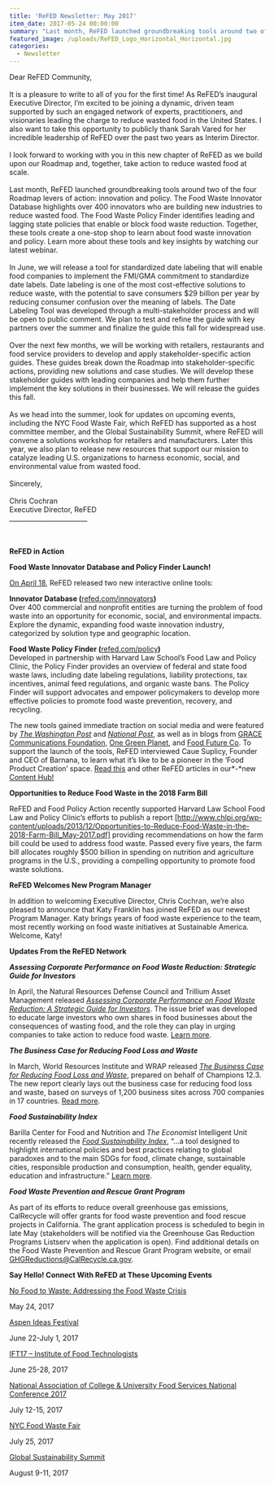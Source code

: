 ```yaml
---
title: 'ReFED Newsletter: May 2017'
item_date: 2017-05-24 00:00:00
summary: "Last month, ReFED launched groundbreaking tools around two of the four Roadmap levers of action: innovation and policy. The\_Food Waste Innovator Database\_highlights over 400 innovators who are building new industries to reduce wasted food. The\_Food Waste Policy Finder\_identifies leading and lagging state policies that enable or block food waste reduction."
featured_image: /uploads/ReFED_Logo_Horizontal_Horizontal.jpg
categories:
  - Newsletter
---
```



Dear ReFED Community,
<br>&nbsp;
<br>It is a pleasure to write to all of you for the first time! As ReFED’s inaugural Executive Director, I’m excited to be joining a dynamic, driven team supported by such an engaged network of experts, practitioners, and visionaries leading the charge to reduce wasted food in the United States. I also want to take this opportunity to publicly thank Sarah Vared for her incredible leadership of ReFED over the past two years as Interim Director.
<br>
<br>I look forward to working with you in this new chapter of ReFED as we build upon our Roadmap and, together, take action to reduce wasted food at scale.
<br>&nbsp;
<br>Last month, ReFED launched groundbreaking tools around two of the four Roadmap levers of action: innovation and policy. The Food Waste Innovator Database highlights over 400 innovators who are building new industries to reduce wasted food. The Food Waste Policy Finder identifies leading and lagging state policies that enable or block food waste reduction. Together, these tools create a one-stop shop to learn about food waste innovation and policy. Learn more about these tools and key insights by watching our latest webinar.
<br>&nbsp;
<br>In June, we will release a tool for standardized date labeling that will enable food companies to implement the FMI/GMA commitment to standardize date labels. Date labeling is one of the most cost-effective solutions to reduce waste, with the potential to save consumers $29 billion per year by reducing consumer confusion over the meaning of labels. The Date Labeling Tool was developed through a multi-stakeholder process and will be open to public comment. We plan to test and refine the guide with key partners over the summer and finalize the guide this fall for widespread use.
<br>&nbsp;
<br>Over the next few months, we will be working with retailers, restaurants and food service providers to develop and apply stakeholder-specific action guides. These guides break down the Roadmap into stakeholder-specific actions, providing new solutions and case studies. We will develop these stakeholder guides with leading companies and help them further implement the key solutions in their businesses. We will release the guides this fall.
<br>&nbsp;
<br>As we head into the summer, look for updates on upcoming events, including the NYC Food Waste Fair, which ReFED has supported as a host committee member, and the Global Sustainability Summit, where ReFED will convene a solutions workshop for retailers and manufacturers. Later this year, we also plan to release new resources that support our mission to catalyze leading U.S. organizations to harness economic, social, and environmental value from wasted food.&nbsp;
<br>&nbsp;
<br>Sincerely,
<br>&nbsp;
<br>Chris Cochran
<br>Executive Director, ReFED
<br>________________________
<br>
<br>&nbsp;

**ReFED in Action**

**Food Waste Innovator Database and Policy Finder Launch!**

[On April 18](http://www.refed.com/content-hub/press-release), ReFED released two new interactive online tools:

**Innovator Database (**[refed.com/innovators](http://refed.com/innovators)**)**
<br>Over 400 commercial and nonprofit entities are turning the problem of food waste into an opportunity for economic, social, and environmental impacts. Explore the dynamic, expanding food waste innovation industry, categorized by solution type and geographic location.

**Food Waste Policy Finder (**[refed.com/policy](http://refed.com/policy)**)**
<br>Developed in partnership with Harvard Law School’s Food Law and Policy Clinic, the Policy Finder provides an overview of federal and state food waste laws, including date labeling regulations, liability protections, tax incentives, animal feed regulations, and organic waste bans. The Policy Finder will support advocates and empower policymakers to develop more effective policies to promote food waste prevention, recovery, and recycling.

The new tools gained immediate traction on social media and were featured by [*The Washington Post*](https://www.washingtonpost.com/news/wonk/wp/2017/04/19/the-hot-new-trend-in-food-is-literal-garbage/?utm_term=.772803ce19c3) and [*National Post*](http://news.nationalpost.com/life/food-drink/stale-bread-beer-and-crooked-carrots-how-the-hottest-trend-in-food-start-ups-is-turning-trash-into-products), as well as in blogs from [GRACE Communications Foundation](http://gracelinks.org/blog/7936/refed-creates-two-new-tools-to-fight-food-waste-in-the-us), [One Green Planet](http://ht.ly/8Og630aYWZh), and [Food Future Co](http://www.foodfuture.co/blog-harvest/2017/4/24/how-to-unleash-the-food-waste-economy). To support the launch of the tools, ReFED interviewed Caue Suplicy, Founder and CEO of Barnana, to learn what it’s like to be a pioneer in the ‘Food Product Creation’ space. [Read this](http://www.refed.com/content-hub/going-barnanas-for-new-ways-to-use-food) and other ReFED articles in our*-*new [Content Hub!](http://www.refed.com/content-hub#active_tab=news)

**Opportunities to Reduce Food Waste in the 2018 Farm Bill**

ReFED and Food Policy Action recently supported Harvard Law School Food Law and Policy Clinic’s efforts to publish a report [http://www.chlpi.org/wp-content/uploads/2013/12/Opportunities-to-Reduce-Food-Waste-in-the-2018-Farm-Bill_May-2017.pdf] providing recommendations on how the farm bill could be used to address food waste. Passed every five years, the farm bill allocates roughly $500 billion in spending on nutrition and agriculture programs in the U.S., providing a compelling opportunity to promote food waste solutions.

**ReFED Welcomes New Program Manager**

In addition to welcoming Executive Director, Chris Cochran, we’re also pleased to announce that Katy Franklin has joined ReFED as our newest Program Manager. Katy brings years of food waste experience to the team, most recently working on food waste initiatives at Sustainable America. Welcome, Katy!

**Updates From the ReFED Network**

***Assessing Corporate Performance on Food Waste Reduction: Strategic Guide for Investors***

In April, the Natural Resources Defense Council and Trillium Asset Management released [*Assessing Corporate Performance on Food Waste Reduction: A Strategic Guide for Investors*](https://www.nrdc.org/sites/default/files/corporate-performance-food-waste-reduction-ib.pdf). The issue brief was developed to educate large investors who own shares in food businesses about the consequences of wasting food, and the role they can play in urging companies to take action to reduce food waste. [Learn more](https://www.nrdc.org/resources/assessing-corporate-performance-food-waste-reduction-strategic-guide-investors).

***The Business Case for Reducing Food Loss and Waste***

In March, World Resources Institute and WRAP released [*The Business Case for Reducing Food Loss and Waste*](https://champs123blog.files.wordpress.com/2017/03/report_-business-case-for-reducing-food-loss-and-waste.pdf), prepared on behalf of Champions 12.3. The new report clearly lays out the business case for reducing food loss and waste, based on surveys of 1,200 business sites across 700 companies in 17 countries. [Read more](http://www.wri.org/blog/2017/03/numbers-business-case-reducing-food-loss-and-waste).

***Food Sustainability Index***

Barilla Center for Food and Nutrition and *The Economist* Intelligent Unit recently released the [*Food Sustainability Index*](https://www.barillacfn.com/en/food_sustainability_index/), “…a tool designed to highlight international policies and best practices relating to global paradoxes and to the main SDGs for food, climate change, sustainable cities, responsible production and consumption, health, gender equality, education and infrastructure.” [Learn more](http://foodsustainability.eiu.com/).

***Food Waste Prevention and Rescue Grant Program***

As part of its efforts to reduce overall greenhouse gas emissions, CalRecycle will offer grants for food waste prevention and food rescue projects in California. The grant application process is scheduled to begin in late May (stakeholders will be notified via the Greenhouse Gas Reduction Programs Listserv when the application is open). Find additional details on the Food Waste Prevention and Rescue Grant Program website, or email [GHGReductions@CalRecycle.ca.gov](mailto:GHGReductions@CalRecycle.ca.gov).

**Say Hello! Connect With ReFED at These Upcoming Events**

[No Food to Waste: Addressing the Food Waste Crisis](https://www.eventbrite.com/e/no-food-to-waste-addressing-the-food-waste-crisis-tickets-34109267738)

May 24, 2017

[Aspen Ideas Festival](https://www.aspenideas.org/)

June 22-July 1, 2017

[IFT17 – Institute of Food Technologists](https://www.iftevent.org/)

June 25-28, 2017

[National Association of College & University Food Services National Conference 2017](https://www.nacufs.org/professional-development-national-conference)

July 12-15, 2017

[NYC Food Waste Fair](https://www.foodwastefair.nyc/)

July 25, 2017

[Global Sustainability Summit](http://www.fmi.org/sustainabilitysummit/About)

August 9-11, 2017